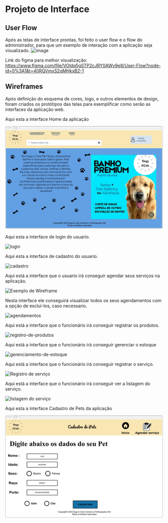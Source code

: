 
# Projeto de Interface
## User Flow

Após as telas de interface prontas, foi feito o user flow e o flow do administrador, para que um exemplo de interação com a aplicação seja visualizado.
![image](https://user-images.githubusercontent.com/120069870/234744391-17ba0904-1634-4c41-99ca-39fe467dd3fa.png)

Link do figma para melhor visualização: https://www.figma.com/file/VOldq5gSTP2cJRY0AWv9e8/User-Flow?node-id=0%3A1&t=40RQVmxS2qMHkxB2-1



## Wireframes

Após definição do esquema de cores, logo, e outros elementos de design, foram criados os protótipos das telas para exemplificar como serão as interfaces da aplicação web.

Aqui esta a interface Home da aplicação

![Home](img/Home.jpg)

Aqui esta a interface de login do usuario.

![login](https://user-images.githubusercontent.com/126624396/234745266-98717b4e-2f98-4954-98ea-9480f20ea39d.png)

Aqui esta a interface de cadastro do usuario.

![cadastro](https://user-images.githubusercontent.com/126624396/234745392-f5ef5323-0b46-443d-b59c-e977f9e2ffa9.png)

Aqui está a interface que o usuario irá conseguir agendar seus serviços na aplicação.

![Exemplo de Wireframe](img/agendarserviço.png)

Nesta interface ele conseguirá visualizar todos os seus agendamentos com a opção de excluí-los, caso necessario.

![agendamentos](https://user-images.githubusercontent.com/110940580/234738819-6543aaf7-affb-4af3-b0b1-ab85b46b2187.png)


Aqui está a interface que o funcionário irá conseguir registrar os produtos.

![registro-de-produtos](https://user-images.githubusercontent.com/126635207/234742246-3a406c5e-501a-43eb-95b7-ab5eba466e2a.jpg)


Aqui está a interface que o funcionário irá conseguir gerenciar o estoque

![gerenciamento-de-estoque](https://user-images.githubusercontent.com/126635207/234742288-6f8eebef-3a78-47e2-900a-ef8a59f1f081.jpg)

Aqui está a interface que o funcionário irá conseguir registrar o serviço.

![Registro de serviço](https://user-images.githubusercontent.com/127259130/234743125-91cd1c33-b749-415f-b0f9-f6b105d0388d.jpeg)

Aqui está a interface que o funcionário irá conseguir ver a listagem do serviço.

![listagem do serviço](https://user-images.githubusercontent.com/127259130/234743278-b93cb30f-1fd2-43cf-bf8b-988c24a07918.jpeg)


Aqui esta a interface Cadastro de Pets da aplicação

![Cadastro de Pets](img/cadpet.jpg)
